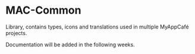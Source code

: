 # MAC-Common

Library, contains types, icons and translations used in multiple MyAppCafé projects.

Documentation will be added in the following weeks.
